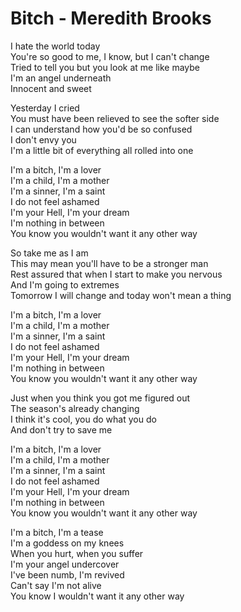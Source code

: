 # Bitch - Meredith Brooks

I hate the world today\
You're so good to me, I know, but I can't change\
Tried to tell you but you look at me like maybe\
I'm an angel underneath\
Innocent and sweet

Yesterday I cried\
You must have been relieved to see the softer side\
I can understand how you'd be so confused\
I don't envy you\
I'm a little bit of everything all rolled into one

I'm a bitch, I'm a lover\
I'm a child, I'm a mother\
I'm a sinner, I'm a saint\
I do not feel ashamed\
I'm your Hell, I'm your dream\
I'm nothing in between\
You know you wouldn't want it any other way

So take me as I am\
This may mean you'll have to be a stronger man\
Rest assured that when I start to make you nervous\
And I'm going to extremes\
Tomorrow I will change and today won't mean a thing

I'm a bitch, I'm a lover\
I'm a child, I'm a mother\
I'm a sinner, I'm a saint\
I do not feel ashamed\
I'm your Hell, I'm your dream\
I'm nothing in between\
You know you wouldn't want it any other way

Just when you think you got me figured out\
The season's already changing\
I think it's cool, you do what you do\
And don't try to save me

I'm a bitch, I'm a lover\
I'm a child, I'm a mother\
I'm a sinner, I'm a saint\
I do not feel ashamed\
I'm your Hell, I'm your dream\
I'm nothing in between\
You know you wouldn't want it any other way

I'm a bitch, I'm a tease\
I'm a goddess on my knees\
When you hurt, when you suffer\
I'm your angel undercover\
I've been numb, I'm revived\
Can't say I'm not alive\
You know I wouldn't want it any other way